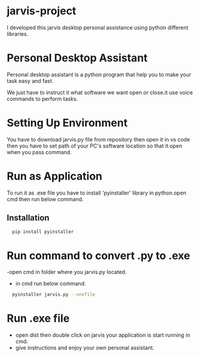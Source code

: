 # jarvis-project
I developed this jarvis desktop personal assistance using python different libraries.


# Personal Desktop Assistant 

Personal desktop assistant is a python program that help you to make your task easy and fast.

We just have to instruct it what software we want open or close.it use voice commands to perform tasks.

# Setting Up Environment

You have to download jarvis.py file from repository then open it in vs code then you have to set path of your PC's software location so that it open when you pass command.

# Run as Application

To run it as .exe file you have to install 'pyinstaller' library in python.open cmd then run below command.


## Installation



```bash
  pip install pyinstaller
```
   

# Run command to convert .py to .exe

-open cmd in folder where you jarvis.py located.
- in cmd run below command.


```bash
  pyinstaller jarvis.py --onefile
```
# Run .exe file

- open dist then double click on jarvis your application is start running in cmd.
- give instructions and enjoy your own personal assistant.



